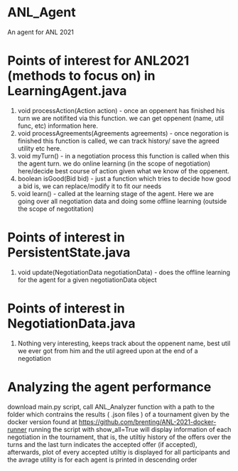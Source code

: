 # ANL_Agent
An agent for ANL 2021
# Points of interest for ANL2021 (methods to focus on) in LearningAgent.java
1) void processAction(Action action) - once an oppenent has finished his turn we are notifited via this function. we can get oppenent (name, util func, etc) information here.
2) void processAgreements(Agreements agreements) - once negoration is finished this function is called, we can track history/ save the agreed utility etc here.
3) void myTurn() - in a negotiation process this function is called when this the agent turn. we do online learning (in the scope of negotiation) here/decide best course of action given what we know of the oppenent.
4) boolean isGood(Bid bid) - just a function which tries to decide how good a bid is, we can replace/modify it to fit our needs
5) void learn() - called at the learning stage of the agent. Here we are going over all negotiation data and doing some offline learning (outside the scope of negotitation)
# Points of interest in PersistentState.java
1) void update(NegotiationData negotiationData) - does the offline learning for the agent for a given negotiationData object
# Points of interest in NegotiationData.java
1) Nothing very interesting, keeps track about the oppenent name, best util we ever got from him and the util agreed upon at the end of a negotiation
# Analyzing the agent performance
download main.py script, call ANL_Analyzer function with a path to the folder which contrains the results ( .json files ) of a tournament given by the docker version found at https://github.com/brenting/ANL-2021-docker-runner running the script with show_all=True will display information of each negotiation in the tournament, that is, the utiltiy history of the offers over the turns and the last turn indicates the accepted offer (if accepted), afterwards, plot of every accepted utiltiy is displayed for all participants and the avrage utility is for each agent is printed in descending order 

